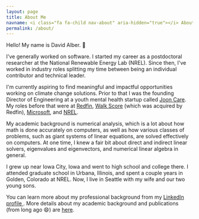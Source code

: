 ```yaml
---
layout: page
title: About Me
navname: <i class="fa fa-child nav-about" aria-hidden="true"></i> About
permalink: /about/
---
```


Hello! My name is David Alber. :wave:

I've generally worked on software. I started my career as a
postdoctoral researcher at the National Renewable Energy Lab
(NREL). Since then, I've worked in industry roles splitting my time
between being an individual contributor and technical leader.

I'm currently aspiring to find meaningful and impactful opportunities
working on climate change solutions. Prior to that I was the founding
Director of Engineering at a youth mental health startup called [Joon
Care](https://www.joon.com/). My roles before that were at
[Redfin](https://www.redfin.com/), [Walk
Score](https://www.walkscore.com/) (which was acquired by Redfin),
[Microsoft](https://www.microsoft.com/), and
[NREL](https://www.nrel.gov/).

My academic background is numerical analysis, which is a lot about how
math is done accurately on computers, as well as how various classes
of problems, such as giant systems of linear equations, are solved
effectively on computers. At one time, I knew a fair bit about direct
and indirect linear solvers, eigenvalues and eigenvectors, and
numerical linear algebra in general.

I grew up near Iowa City, Iowa and went to high school and college
there. I attended graduate school in Urbana, Illinois, and spent a
couple years in Golden, Colorado at NREL. Now, I live in Seattle with
my wife and our two young sons.

You can learn more about my professional background from my [LinkedIn
profile <i class="fa
fa-linkedin-square"></i>](https://www.linkedin.com/in/david-alber). More
details about my academic background and publications (from long ago
:smile:) are [here](/academics).
